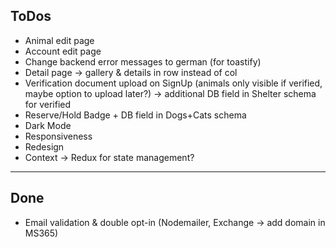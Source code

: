 ## ToDos

- Animal edit page
- Account edit page
- Change backend error messages to german (for toastify)
- Detail page -> gallery & details in row instead of col
- Verification document upload on SignUp (animals only visible if verified, maybe option to upload later?) -> additional DB field in Shelter schema for verified
- Reserve/Hold Badge + DB field in Dogs+Cats schema
- Dark Mode
- Responsiveness
- Redesign
- Context -> Redux for state management?

----------------------------------------------------------------------------------

## Done
- Email validation & double opt-in (Nodemailer, Exchange -> add domain in MS365)